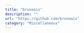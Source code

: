 ```yaml
---
title: "brunoais"
description: ""
url: "https://github.com/brunoais"
category: "Miscellaneous"
---
```

